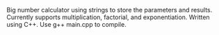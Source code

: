Big number calculator using strings to store the parameters and results. Currently supports multiplication, factorial, and exponentiation. Written using C++. Use g++ main.cpp to compile.
